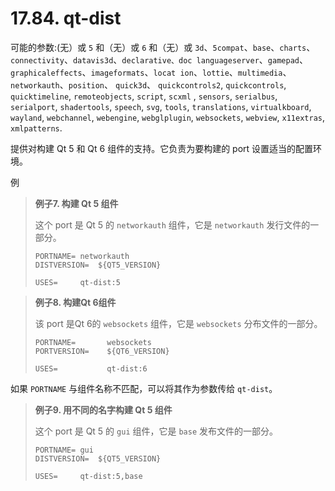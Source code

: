 # 17.84. qt-dist

可能的参数:(无）或 `5` 和（无）或 `6` 和（无）或 `3d`、`5compat`、`base`、`charts`、`connectivity`、`datavis3d`、`declarative、doc languageserver`、`gamepad`、`graphicaleffects`、`imageformats`、`locat ion`、`lottie`、`multimedia`、`networkauth`、`position`、 `quick3d`、 `quickcontrols2`, `quickcontrols`, `quicktimeline`, `remoteobjects`, `script`, `scxml` , `sensors`, `serialbus`, `serialport`, `shadertools`, `speech`, `svg`, `tools`, `translations`, `virtualkboard`, `wayland`, `webchannel`, `webengine`, `webglplugin`, `websockets`, `webview`, `x11extras`, `xmlpatterns`.

提供对构建 Qt 5 和 Qt 6 组件的支持。它负责为要构建的 port 设置适当的配置环境。

例


>**例子7. 构建 Qt 5 组件**
>
> 这个 port 是 Qt 5 的 `networkauth` 组件，它是 `networkauth` 发行文件的一部分。
>
> ```shell-session
> PORTNAME=	networkauth
> DISTVERSION=	${QT5_VERSION}
>
> USES=		qt-dist:5
> ```

>**例子8. 构建Qt 6组件**
>
> 该 port 是Qt 6的 `websockets` 组件，它是 `websockets` 分布文件的一部分。
>
> ```shell-session
> PORTNAME=       websockets
> PORTVERSION=    ${QT6_VERSION}
>
> USES=           qt-dist:6
> ```

如果 `PORTNAME` 与组件名称不匹配，可以将其作为参数传给 `qt-dist`。

>**例子9. 用不同的名字构建 Qt 5 组件**
>
> 这个 port 是 Qt 5 的 `gui` 组件，它是 `base` 发布文件的一部分。
>
> ```shell-session
> PORTNAME=	gui
> DISTVERSION=	${QT5_VERSION}
>
> USES=		qt-dist:5,base
> ```

